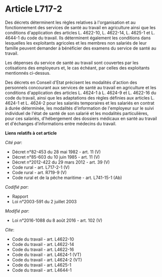# Article L717-2

Des décrets déterminent les règles relatives à l'organisation et au fonctionnement des services de santé au travail en
agriculture ainsi que les conditions d'application des articles L. 4622-10, L. 4622-14, L. 4625-1 et L. 4644-1 du code du
travail. Ils déterminent également les conditions dans lesquelles les exploitants agricoles et les membres non salariés de
leur famille peuvent demander à bénéficier des examens du service de santé au travail. 

Les dépenses du service de santé au travail sont couvertes par les cotisations des employeurs et, le cas échéant, par celles
des exploitants mentionnés ci-dessus. 

Des décrets en Conseil d'Etat précisent les modalités d'action des personnels concourant aux services de santé au travail en
agriculture et les conditions d'application des articles L. 4624-1 à L. 4624-9 et L. 4622-16 du code du travail, ainsi que
les adaptations des règles définies aux articles L. 4624-1 et L. 4624-2 pour les salariés temporaires et les salariés en
contrat à durée déterminée, les modalités d'information de l'employeur sur le suivi individuel de l'état de santé de son
salarié et les modalités particulières, pour ces salariés, d'hébergement des dossiers médicaux en santé au travail et
d'échanges d'informations entre médecins du travail.

**Liens relatifs à cet article**

_Cité par_:

  - Décret n°82-453 du 28 mai 1982 - art. 11 (V)
  - Décret n°85-603 du 10 juin 1985 - art. 11 (V)
  - Décret n°2012-422 du 29 mars 2012 - art. 39 (V)
  - Code rural - art. L717-2-1 (V)
  - Code rural - art. R719-9 (V)
  - Code rural et de la pêche maritime - art. L741-15-1 (Ab)

_Codifié par_:

  - Rapport
  - Loi n°2003-591 du 2 juillet 2003

_Modifié par_:

  - Loi n°2016-1088 du 8 août 2016 - art. 102 (V)

_Cite_:

  - Code du travail - art. L4622-10
  - Code du travail - art. L4622-14
  - Code du travail - art. L4622-16
  - Code du travail - art. L4624-1 (VT)
  - Code du travail - art. L4624-2 (VT)
  - Code du travail - art. L4625-1
  - Code du travail - art. L4644-1
